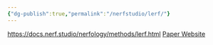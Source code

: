 ```yaml
---
{"dg-publish":true,"permalink":"/nerfstudio/lerf/"}
---
```


https://docs.nerf.studio/nerfology/methods/lerf.html
[Paper Website](https://www.lerf.io/)
